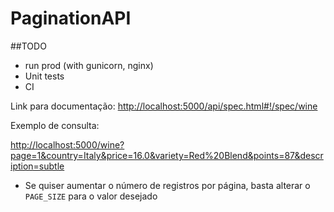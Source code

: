 # PaginationAPI

##TODO

- run prod (with gunicorn, nginx)
- Unit tests
- CI


Link para documentação:
[http://localhost:5000/api/spec.html#!/spec/wine](http://localhost:5000/api/spec.html#!/spec/wine)


Exemplo de consulta:

[http://localhost:5000/wine?page=1&country=Italy&price=16.0&variety=Red%20Blend&points=87&description=subtle](http://localhost:5000/wine?page=1&country=Italy&price=16.0&variety=Red%20Blend&points=87&description=subtle)

- Se quiser aumentar o número de registros por página, basta alterar o `PAGE_SIZE` para o valor desejado